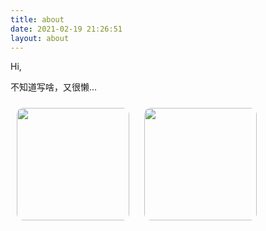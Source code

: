 ```yaml
---
title: about
date: 2021-02-19 21:26:51
layout: about
---
```


Hi,

不知道写啥，又很懒...

<img  src="https://github-readme-stats.vercel.app/api?username=acherstyx&show_icons=true&theme=tokyo&icon_color=6392DF" style="    border-radius: 10px; filter: drop-shadow(2px 2px 3px dark) !important; height: 180px; margin: 10px;">

<img src="https://github-readme-stats.vercel.app/api/top-langs/?username=acherstyx&layout=compact&theme=tokyo" style="border-radius: 10px; filter: drop-shadow(2px 2px 3px dark) !important; height: 180px; margin-left: 10px;">
